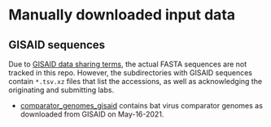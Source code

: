 # Manually downloaded input data

## GISAID sequences
Due to [GISAID data sharing terms](https://www.gisaid.org/help/faq/), the actual FASTA sequences are not tracked in this repo.
However, the subdirectories with GISAID sequences contain `*.tsv.xz` files that list the accessions, as well as acknowledging the originating and submitting labs.

- [comparator_genomes_gisaid](comparator_genomes_gisaid) contains bat virus comparator genomes as downloaded from GISAID on May-16-2021.
